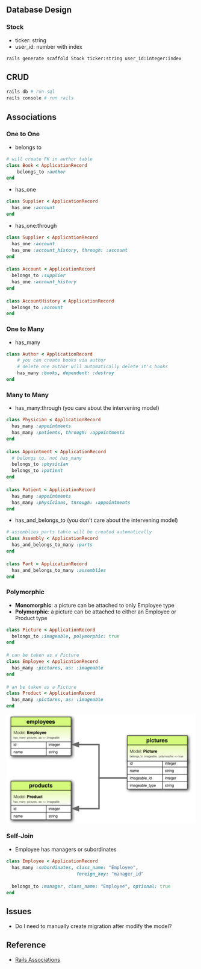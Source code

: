 ## Database Design
### Stock
- ticker: string
- user_id: number with index
```sh
rails generate scaffold Stock ticker:string user_id:integer:index
```

## CRUD
```sh
rails db # run sql
rails console # run rails
```

## Associations

### One to One
- belongs to
```ruby
# will create FK in author table
class Book < ApplicationRecord
    belongs_to :author
end
```
- has_one
```ruby
class Supplier < ApplicationRecord
  has_one :account
end
```
- has_one:through
```ruby
class Supplier < ApplicationRecord
  has_one :account
  has_one :account_history, through: :account
end
 
class Account < ApplicationRecord
  belongs_to :supplier
  has_one :account_history
end
 
class AccountHistory < ApplicationRecord
  belongs_to :account
end
```
### One to Many
- has_many
```ruby
class Author < ApplicationRecord
    # you can create books via author
    # delete one author will automatically delete it's books
    has_many :books, dependent: :destroy
end
```
### Many to Many
- has_many:through (you care about the intervening model)
```ruby
class Physician < ApplicationRecord
  has_many :appointments
  has_many :patients, through: :appointments
end
 
class Appointment < ApplicationRecord
  # belongs to, not has_many
  belongs_to :physician
  belongs_to :patient
end
 
class Patient < ApplicationRecord
  has_many :appointments
  has_many :physicians, through: :appointments
end
```

- has_and_belongs_to (you don't care about the intervening model)
```ruby
# assemblies_parts table will be created automatically
class Assembly < ApplicationRecord
  has_and_belongs_to_many :parts
end
 
class Part < ApplicationRecord
  has_and_belongs_to_many :assemblies
end
```

### Polymorphic
- **Monomorphic**: a picture can be attached to only Employee type
- **Polymorphic**: a picture can be attached to either an Employee or Product type
```ruby
class Picture < ApplicationRecord
  belongs_to :imageable, polymorphic: true
end
 
# can be taken as a Picture
class Employee < ApplicationRecord
  has_many :pictures, as: :imageable
end
 
# an be taken as a Picture
class Product < ApplicationRecord
  has_many :pictures, as: :imageable
end
```
<p align="center"><img style="display: block; width: 600px; margin: 0 auto;" src=img/2020-11-13-10-55-08.png alt="no image found"></p>


### Self-Join
- Employee has managers or subordinates
```ruby
class Employee < ApplicationRecord
  has_many :subordinates, class_name: "Employee",
                          foreign_key: "manager_id"
 
  belongs_to :manager, class_name: "Employee", optional: true
end
```

## Issues
- Do I need to manually create migration after modify the model?

## Reference
- [Rails Associations](https://guides.rubyonrails.org/association_basics.html)
